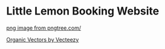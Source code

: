 # Little Lemon Booking Website


<a href='https://pngtree.com/freepng/eating-lemon-boy-in-summer_4561505.html'>png image from pngtree.com/</a>

<a href="https://www.vecteezy.com/free-vector/organic">Organic Vectors by Vecteezy</a>